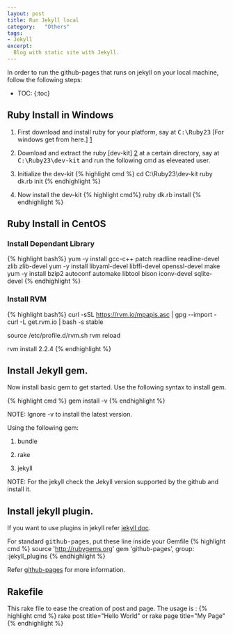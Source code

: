 ```yaml
---
layout: post
title: Run Jekyll local
category:	"Others"
tags:
- Jekyll
excerpt:
  Blog with static site with Jekyll.
---
```

In order to run the github-pages that runs on jekyll on your local machine, follow the following steps:

* TOC:
{:toc}

## Ruby Install in Windows
1.  First download and install ruby for your platform, say at <kbd>C:\Ruby23</kbd>
[For windows get from here.] [1]

2.  Download and extract the ruby [dev-kit] [2] at a certain directory, say at <kbd>C:\Ruby23\dev-kit</kbd> and run the following cmd as eleveated user.

3.  Initialize the dev-kit
{% highlight cmd %}
cd C:\\Ruby23\\dev-kit
ruby dk.rb init
{% endhighlight %}

4. Now install the dev-kit
{% highlight cmd%}
ruby dk.rb install
{% endhighlight %}

## Ruby Install in CentOS
### Install Dependant Library
{% highlight bash%}
yum -y install gcc-c++ patch readline readline-devel zlib zlib-devel
yum -y install libyaml-devel libffi-devel openssl-devel make
yum -y install bzip2 autoconf automake libtool bison iconv-devel sqlite-devel
{% endhighlight %}

### Install RVM
{% highlight bash%}
curl -sSL https://rvm.io/mpapis.asc | gpg --import -
curl -L get.rvm.io | bash -s stable

source /etc/profile.d/rvm.sh
rvm reload

rvm install 2.2.4
{% endhighlight %}

##  Install Jekyll gem.
Now install basic gem to get started. Use the following syntax to install gem.

{% highlight cmd %}
gem install <gem-name> -v <version>
{% endhighlight %}

<div class="well note">
  NOTE: Ignore -v to install the latest version.
</div>

Using the following gem:
1.  bundle

2.  rake

3.  jekyll

<div class="well note">
  NOTE: For the jekyll check the Jekyll version supported by the github and install it.
</div>

## Install jekyll plugin.
If you want to use plugins in jekyll refer [jekyll doc][3].

For standard <kbd>github-pages</kbd>, put these line inside your Gemfile
{% highlight cmd %}
source 'http://rubygems.org'
gem 'github-pages', group: :jekyll_plugins
{% endhighlight %}

Refer [github-pages][4] for more information.

## Rakefile
This rake file to ease the creation of post and page. The usage is :
{% highlight cmd %}
rake post title="Hello World"
or
rake page title="My Page"
{% endhighlight %}

<pre
  class="language-ruby"
  data-jsonp="https://api.github.com/repos/ningthoujam-lokhendro/ningthoujam-lokhendro.github.io/contents/Rakefile">
</pre>

[1]:  http://rubyinstaller.org/downloads/
[2]:  http://rubyinstaller.org/downloads/
[3]:  http://jekyllrb.com/docs/plugins/
[4]:  https://pages.github.com/versions/
